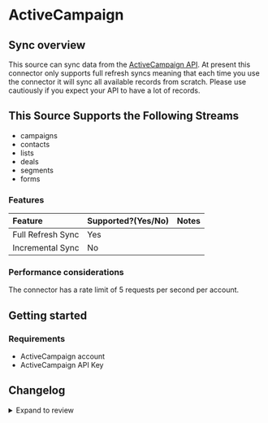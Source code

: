 # ActiveCampaign

## Sync overview

This source can sync data from the [ActiveCampaign API](https://developers.activecampaign.com/reference/overview). At present this connector only supports full refresh syncs meaning that each time you use the connector it will sync all available records from scratch. Please use cautiously if you expect your API to have a lot of records.

## This Source Supports the Following Streams

- campaigns
- contacts
- lists
- deals
- segments
- forms

### Features

| Feature           | Supported?\(Yes/No\) | Notes |
| :---------------- | :------------------- | :---- |
| Full Refresh Sync | Yes                  |       |
| Incremental Sync  | No                   |       |

### Performance considerations

The connector has a rate limit of 5 requests per second per account.

## Getting started

### Requirements

- ActiveCampaign account
- ActiveCampaign API Key

## Changelog

<details>
  <summary>Expand to review</summary>

| Version | Date       | Pull Request                                             | Subject        |
| :------ | :--------- | :------------------------------------------------------- | :------------- |
| 0.2.15 | 2025-09-09 | [61091](https://github.com/airbytehq/airbyte/pull/61091) | Update dependencies |
| 0.2.14 | 2025-05-17 | [60626](https://github.com/airbytehq/airbyte/pull/60626) | Update dependencies |
| 0.2.13 | 2025-05-10 | [59872](https://github.com/airbytehq/airbyte/pull/59872) | Update dependencies |
| 0.2.12 | 2025-05-03 | [59306](https://github.com/airbytehq/airbyte/pull/59306) | Update dependencies |
| 0.2.11 | 2025-04-26 | [58745](https://github.com/airbytehq/airbyte/pull/58745) | Update dependencies |
| 0.2.10 | 2025-04-19 | [58273](https://github.com/airbytehq/airbyte/pull/58273) | Update dependencies |
| 0.2.9 | 2025-04-12 | [57654](https://github.com/airbytehq/airbyte/pull/57654) | Update dependencies |
| 0.2.8 | 2025-04-05 | [57168](https://github.com/airbytehq/airbyte/pull/57168) | Update dependencies |
| 0.2.7 | 2025-03-29 | [56626](https://github.com/airbytehq/airbyte/pull/56626) | Update dependencies |
| 0.2.6 | 2025-03-22 | [56092](https://github.com/airbytehq/airbyte/pull/56092) | Update dependencies |
| 0.2.5 | 2025-03-08 | [55357](https://github.com/airbytehq/airbyte/pull/55357) | Update dependencies |
| 0.2.4 | 2025-03-01 | [54855](https://github.com/airbytehq/airbyte/pull/54855) | Update dependencies |
| 0.2.3 | 2025-02-22 | [54227](https://github.com/airbytehq/airbyte/pull/54227) | Update dependencies |
| 0.2.2 | 2025-02-15 | [47196](https://github.com/airbytehq/airbyte/pull/47196) | Update dependencies |
| 0.2.1 | 2024-08-16 | [44196](https://github.com/airbytehq/airbyte/pull/44196) | Bump source-declarative-manifest version |
| 0.2.0 | 2024-08-02 | [42987](https://github.com/airbytehq/airbyte/pull/42987) | Refactor connector to manifest-only format |
| 0.1.11 | 2024-07-27 | [42677](https://github.com/airbytehq/airbyte/pull/42677) | Update dependencies |
| 0.1.10 | 2024-07-20 | [42337](https://github.com/airbytehq/airbyte/pull/42337) | Update dependencies |
| 0.1.9 | 2024-07-13 | [41702](https://github.com/airbytehq/airbyte/pull/41702) | Update dependencies |
| 0.1.8 | 2024-07-10 | [41577](https://github.com/airbytehq/airbyte/pull/41577) | Update dependencies |
| 0.1.7 | 2024-07-10 | [41326](https://github.com/airbytehq/airbyte/pull/41326) | Update dependencies |
| 0.1.6 | 2024-07-06 | [40873](https://github.com/airbytehq/airbyte/pull/40873) | Update dependencies |
| 0.1.5 | 2024-06-27 | [38224](https://github.com/airbytehq/airbyte/pull/38224) | Make connector compatable with the builder |
| 0.1.4 | 2024-06-25 | [40327](https://github.com/airbytehq/airbyte/pull/40327) | Update dependencies |
| 0.1.3 | 2024-06-22 | [40046](https://github.com/airbytehq/airbyte/pull/40046) | Update dependencies |
| 0.1.2 | 2024-06-04 | [38989](https://github.com/airbytehq/airbyte/pull/38989) | [autopull] Upgrade base image to v1.2.1 |
| 0.1.1 | 2024-05-21 | [38511](https://github.com/airbytehq/airbyte/pull/38511) | [autopull] base image + poetry + up_to_date |
| 0.1.0 | 2022-10-25 | [18335](https://github.com/airbytehq/airbyte/pull/18335) | Initial commit |

</details>
